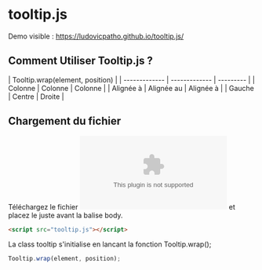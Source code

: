 ﻿# tooltip.js

Demo visible :  https://ludovicpatho.github.io/tooltip.js/

## Comment Utiliser Tooltip.js ? 

| Tooltip.wrap(element, position)                  |
| ------------- | -------------   | ---------      |
| Colonne       |     Colonne     |      Colonne   |
| Alignée à     |      Alignée au |     Alignée à  |
| Gauche        |      Centre     |      Droite    |

## Chargement du fichier 
Téléchargez le fichier ![fichier](https://github.com/LudovicPatho/tooltip.js/blob/master/tooltip.zip) et placez le juste avant la balise body.
````html
<script src="tooltip.js"></script>
````


La class tooltip s'initialise en lancant la fonction Tooltip.wrap();

````js
Tooltip.wrap(element, position);
````




